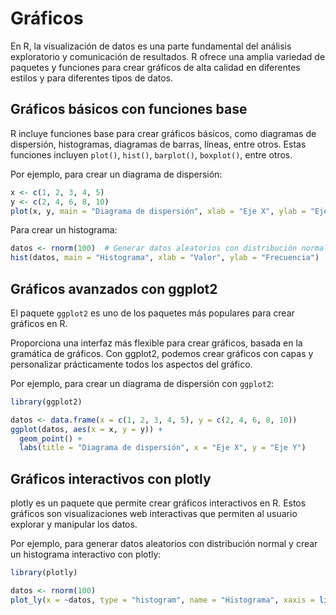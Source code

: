 # Gráficos

En R, la visualización de datos es una parte fundamental del análisis exploratorio y comunicación de resultados. R ofrece una amplia variedad de paquetes y funciones para crear gráficos de alta calidad en diferentes estilos y para diferentes tipos de datos.

## Gráficos básicos con funciones base

R incluye funciones base para crear gráficos básicos, como diagramas de dispersión, histogramas, diagramas de barras, líneas, entre otros. Estas funciones incluyen `plot()`, `hist()`, `barplot()`, `boxplot()`, entre otros.

Por ejemplo, para crear un diagrama de dispersión:

``` r
x <- c(1, 2, 3, 4, 5)
y <- c(2, 4, 6, 8, 10)
plot(x, y, main = "Diagrama de dispersión", xlab = "Eje X", ylab = "Eje Y")
```

Para crear un histograma:

``` r
datos <- rnorm(100)  # Generar datos aleatorios con distribución normal
hist(datos, main = "Histograma", xlab = "Valor", ylab = "Frecuencia")
```

## Gráficos avanzados con ggplot2

El paquete `ggplot2` es uno de los paquetes más populares para crear gráficos en R.

Proporciona una interfaz más flexible para crear gráficos, basada en la gramática de gráficos. Con ggplot2, podemos crear gráficos con capas y personalizar prácticamente todos los aspectos del gráfico.

Por ejemplo, para crear un diagrama de dispersión con `ggplot2`:

``` r
library(ggplot2)

datos <- data.frame(x = c(1, 2, 3, 4, 5), y = c(2, 4, 6, 8, 10))
ggplot(datos, aes(x = x, y = y)) +
  geom_point() +
  labs(title = "Diagrama de dispersión", x = "Eje X", y = "Eje Y")
```

## Gráficos interactivos con plotly

plotly es un paquete que permite crear gráficos interactivos en R. Estos gráficos son visualizaciones web interactivas que permiten al usuario explorar y manipular los datos.

Por ejemplo, para generar datos aleatorios con distribución normal y crear un histograma interactivo con plotly:

``` r
library(plotly)

datos <- rnorm(100)  
plot_ly(x = ~datos, type = "histogram", name = "Histograma", xaxis = list(title = "Valor"), yaxis = list(title = "Frecuencia"))
```
